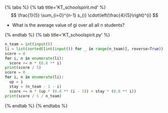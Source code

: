 {% tabs %}
{% tab title='KT_schoolspirit.md' %}
$$ \frac{1}{5} \sum_{i=0}^{n-1} s_{i} \cdot\left(\frac{4}{5}\right)^{i} $$
* What is the average value of gi over all all n students?

{% endtab %}
{% tab title='KT_schoolspirit.py' %}

```py
n_team = int(input())
li = list(sorted([int(input()) for _ in range(n_team)], reverse=True))
score = 0
for i, n in enumerate(li):
  score += n * (0.8 ** i)
print(score / 5)
score = 0
for i, n in enumerate(li):
  up = i
  stay = (n_team - 1 - i)
  score += n * (up * (0.8 ** (i - 1)) + stay * (0.8 ** i))
print(score / 5 / n_team)
```

{% endtab %}
{% endtabs %}